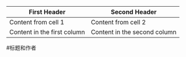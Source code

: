 First Header | Second Header
------------ | -------------
Content from cell 1 | Content from cell 2
Content in the first column | Content in the second column

#标题和作者

#

